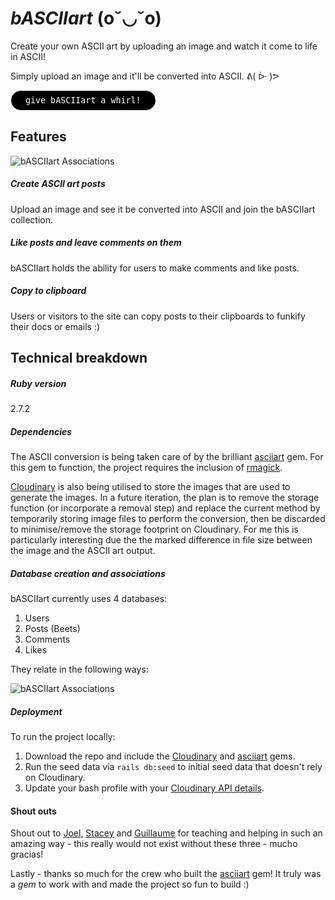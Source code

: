 # _bASCIIart_  (o˘◡˘o)

Create your own ASCII art by uploading an image and watch it come to life in ASCII!

Simply upload an image and it'll be converted into ASCII. ᕕ( ᐕ )ᕗ

<button name="button" style="color: white; border: 1px solid white; background-color: black; border-radius: 20px; padding: 8px 23px; font-family: 'Space Mono', monospace;" onclick="https://basciiart.herokuapp.com/">give bASCIIart a whirl!</button>

## Features

![bASCIIart Associations](https://github.com/oisa/basciiart/blob/main/app/assets/images/1-screenshot.png)

##### Create ASCII art posts

Upload an image and see it be converted into ASCII and join the bASCIIart collection.

##### Like posts and leave comments on them

bASCIIart holds the ability for users to make comments and like posts.

##### Copy to clipboard

Users or visitors to the site can copy posts to their clipboards to funkify their docs or emails :)


## Technical breakdown

##### Ruby version

2.7.2

##### Dependencies

The ASCII conversion is being taken care of by the brilliant [asciiart](https://github.com/nodanaonlyzuul/asciiart) gem. For this gem to function, the project requires the inclusion of [rmagick](https://github.com/rmagick/rmagick).

[Cloudinary](https://github.com/cloudinary/cloudinary_gem) is also being utilised to store the images that are used to generate the images. In a future iteration, the plan is to remove the storage function (or incorporate a removal step) and replace the current method by temporarily storing image files to perform the conversion, then be discarded to minimise/remove the storage footprint on Cloudinary. For me this is particularly interesting due the the marked difference in file size between the image and the ASCII art output.

##### Database creation and associations

bASCIIart currently uses 4 databases:

1. Users
2. Posts (Beets)
3. Comments
4. Likes

They relate in the following ways:

![bASCIIart Associations](https://github.com/oisa/basciiart/blob/main/app/assets/images/3-associations.png)

##### Deployment

To run the project locally:

1. Download the repo and include the [Cloudinary](https://github.com/cloudinary/cloudinary_gem) and [asciiart](https://github.com/nodanaonlyzuul/asciiart) gems.
2. Run the seed data via `rails db:seed` to initial seed data that doesn't rely on Cloudinary.
3. Update your bash profile with your [Cloudinary API details](http://cloudinary.com/console/cloudinary.yml).


#### Shout outs

Shout out to [Joel](https://github.com/wofockham), [Stacey](https://github.com/StaceyBros) and [Guillaume](https://github.com/gcrk) for teaching and helping in such an amazing way - this really would not exist without these three - mucho gracias!

Lastly - thanks so much for the crew who built the [asciiart](https://github.com/nodanaonlyzuul/asciiart) gem! It truly was a _gem_ to work with and made the project so fun to build :)
